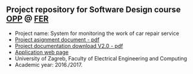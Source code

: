 ## Project repository for Software Design course [OPP](https://www.fer.unizg.hr/en/course/sofdes) @ [FER](https://www.fer.unizg.hr/en)

* Project name: System for monitoring the work of car repair service  
* [Project asignment document - pdf](http://www.fer.unizg.hr/_download/repository/AutoServis.pdf)
* [Project documentation download V2.0 - pdf](https://gitlab.com/ktopolovec/grupa123/raw/master/Dokumentacija/OPP_2016_grupa123_v2.0.pdf)
* [Application web page](http://auto-servis.azurewebsites.net/)
* University of Zagreb, Faculty of Electrical Engineering and Computing 
* Academic year: 2016./2017.
